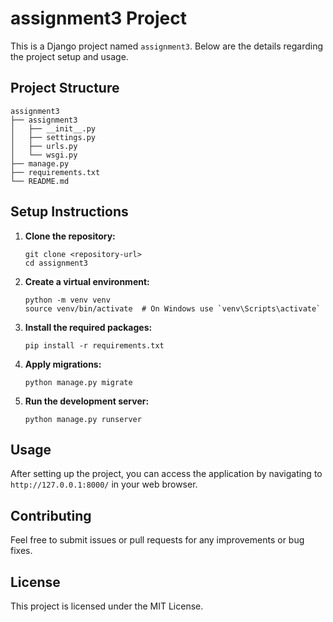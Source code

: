 # assignment3 Project

This is a Django project named `assignment3`. Below are the details regarding the project setup and usage.

## Project Structure

```
assignment3
├── assignment3
│   ├── __init__.py
│   ├── settings.py
│   ├── urls.py
│   └── wsgi.py
├── manage.py
├── requirements.txt
└── README.md
```

## Setup Instructions

1. **Clone the repository:**
   ```
   git clone <repository-url>
   cd assignment3
   ```

2. **Create a virtual environment:**
   ```
   python -m venv venv
   source venv/bin/activate  # On Windows use `venv\Scripts\activate`
   ```

3. **Install the required packages:**
   ```
   pip install -r requirements.txt
   ```

4. **Apply migrations:**
   ```
   python manage.py migrate
   ```

5. **Run the development server:**
   ```
   python manage.py runserver
   ```

## Usage

After setting up the project, you can access the application by navigating to `http://127.0.0.1:8000/` in your web browser.

## Contributing

Feel free to submit issues or pull requests for any improvements or bug fixes.

## License

This project is licensed under the MIT License.